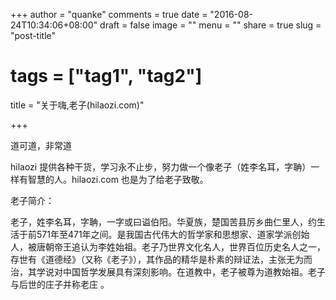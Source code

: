 +++
author = "quanke"
comments = true
date = "2016-08-24T10:34:06+08:00"
draft = false
image = ""
menu = ""
share = true
slug = "post-title"
# tags = ["tag1", "tag2"]
title = "关于嗨,老子(hilaozi.com)"

+++

道可道，非常道

hilaozi 提供各种干货，学习永不止步，努力做一个像老子（姓李名耳，字聃）一样有智慧的人。hilaozi.com 也是为了给老子致敬。

老子简介：

老子，姓李名耳，字聃，一字或曰谥伯阳。华夏族，楚国苦县厉乡曲仁里人，约生活于前571年至471年之间。是我国古代伟大的哲学家和思想家、道家学派创始人，被唐朝帝王追认为李姓始祖。老子乃世界文化名人，世界百位历史名人之一，存世有《道德经》（又称《老子》），其作品的精华是朴素的辩证法，主张无为而治，其学说对中国哲学发展具有深刻影响。在道教中，老子被尊为道教始祖。老子与后世的庄子并称老庄 。

